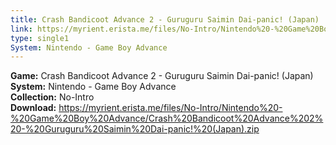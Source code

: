 ```yaml
---
title: Crash Bandicoot Advance 2 - Guruguru Saimin Dai-panic! (Japan)
link: https://myrient.erista.me/files/No-Intro/Nintendo%20-%20Game%20Boy%20Advance/Crash%20Bandicoot%20Advance%202%20-%20Guruguru%20Saimin%20Dai-panic!%20(Japan).zip
type: single1
System: Nintendo - Game Boy Advance
---
```

<b>Game:</b> Crash Bandicoot Advance 2 - Guruguru Saimin Dai-panic! (Japan)<br>
<b>System:</b> Nintendo - Game Boy Advance<br>
<b>Collection:</b> No-Intro<br>
<b>Download:</b> https://myrient.erista.me/files/No-Intro/Nintendo%20-%20Game%20Boy%20Advance/Crash%20Bandicoot%20Advance%202%20-%20Guruguru%20Saimin%20Dai-panic!%20(Japan).zip